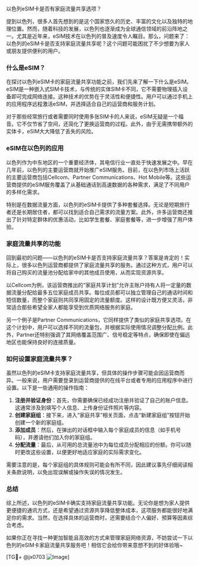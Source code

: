 以色列eSIM卡是否有家庭流量共享选项？

提到以色列，很多人首先想到的是这个国家悠久的历史、丰富的文化以及独特的地理位置。然而，随着科技的发展，以色列也逐渐成为全球通信领域的前沿阵地之一。尤其是近年来，eSIM技术在以色列的普及速度令人瞩目。那么，问题来了：以色列的eSIM卡是否支持家庭流量共享呢？这个问题可能困扰了不少想要为家人或朋友提供便利的用户。

### 什么是eSIM？

在探讨以色列eSIM卡的家庭流量共享功能之前，我们先来了解一下什么是eSIM。eSIM是一种嵌入式SIM卡技术，与传统的实体SIM卡不同，它不需要物理插入设备即可完成网络连接。这种技术的优势在于灵活性和便捷性。用户可以通过手机上的应用程序远程激活eSIM，并选择适合自己的运营商和服务计划。

对于那些经常旅行或者需要同时使用多张SIM卡的人来说，eSIM无疑是一个福音。它不仅节省了空间，还简化了更换运营商的过程。此外，由于无需携带额外的实体卡，eSIM大大降低了丢失的风险。

### eSIM在以色列的应用

以色列作为中东地区的一个重要经济体，其电信行业一直处于快速发展之中。早在几年前，以色列的主要运营商就开始推广eSIM服务。目前，在以色列市场上活跃的主要运营商包括Cellcom、Partner Communications、Hot Mobile等。这些运营商提供的eSIM服务覆盖了从基础通话到高速数据的各种需求，满足了不同用户的多样化需求。

特别是在数据流量方面，以色列的eSIM卡提供了多种套餐选择。无论是短期旅行者还是长期居住者，都可以找到适合自己需求的流量方案。此外，许多运营商还推出了针对特定群体的优惠活动，比如学生套餐、家庭套餐等，进一步增强了用户体验。

### 家庭流量共享的功能

回到最初的问题——以色列的eSIM卡是否支持家庭流量共享？答案是肯定的！实际上，很多以色列运营商都提供了家庭流量共享的服务。通过这种方式，用户可以将自己购买的流量池分配给家中的其他成员使用，从而实现资源共享。

以Cellcom为例，该运营商推出的“家庭共享计划”允许主账户持有人将一定量的数据流量分配给最多五位家庭成员共享。每位成员都可以独立管理自己的通话时间和短信数量，而整个家庭则共同享用固定的流量额度。这样的设计既方便又灵活，非常适合那些希望全家人都能享受到优质网络服务的家庭。

另一个例子是Partner Communications，它同样提供了类似的家庭共享选项。在这个计划中，用户可以选择不同的流量包，并根据实际使用情况调整分配比例。此外，Partner还特别强调了其网络覆盖范围广、信号稳定等特点，确保即使在偏远地区也能保持良好的连接质量。

### 如何设置家庭流量共享？

虽然以色列的eSIM卡支持家庭流量共享，但具体的操作步骤可能会因运营商而异。一般来说，用户需要登录到运营商提供的在线平台或者专用的应用程序中进行设置。以下是一些通用的操作指南：

1. **注册并验证身份**：首先，你需要确保已经成功注册并验证了自己的账户信息。这通常涉及到填写个人信息、上传身份证件照片等内容。
2. **创建家庭组**：接下来，进入“家庭共享”相关页面，点击“新建家庭组”按钮开始创建一个新的家庭组。
3. **添加成员**：然后，在弹出的对话框中输入每个家庭成员的信息（如手机号码），并邀请他们加入你的家庭组。
4. **分配流量**：最后，从可用的总流量池中为每位成员分配相应的份额。你可以随时更改这些设置，以便更好地适应家庭的实际需求变化。

需要注意的是，每个家庭组的具体规则可能会有所不同，因此建议事先仔细阅读相关条款说明，以免出现误解或操作失误的情况发生。

### 总结

综上所述，以色列的eSIM卡确实支持家庭流量共享功能。无论你是想为家人提供更便捷的通讯方式，还是希望通过资源共享降低整体成本，这项服务都能很好地满足你的需求。当然，在选择具体的运营商时，还需要结合个人偏好、预算等因素综合考虑。

如果你正在寻找一种更加智能且高效的方式来管理家庭网络资源，不妨尝试一下以色列的eSIM卡家庭流量共享服务吧！相信它会给你带来意想不到的好体验哦~

[TG💪+ @jx0703 ![Image](https://github.com/user-attachments/assets/dbca1d08-cadb-493c-b0ec-ad6f7a83f270)]